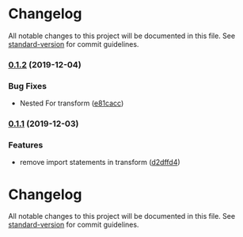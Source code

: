 # Changelog

All notable changes to this project will be documented in this file. See [standard-version](https://github.com/conventional-changelog/standard-version) for commit guidelines.

### [0.1.2](https://github.com/vkbansal/tsx-control-statements/compare/v0.1.1...v0.1.2) (2019-12-04)


### Bug Fixes

* Nested For transform ([e81cacc](https://github.com/vkbansal/tsx-control-statements/commit/e81caccb0ee2b138d599e7fbd92fd0869dcdfbf3))

### [0.1.1](https://github.com/vkbansal/tsx-control-statements/compare/v0.1.0...v0.1.1) (2019-12-03)


### Features

* remove import statements in transform ([d2dffd4](https://github.com/vkbansal/tsx-control-statements/commit/d2dffd4652ca6152112bea019a9578be6174d10d))

# Changelog

All notable changes to this project will be documented in this file. See [standard-version](https://github.com/conventional-changelog/standard-version) for commit guidelines.
